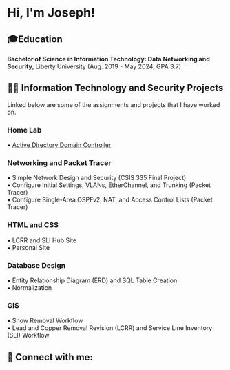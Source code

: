 <h1>Hi, I'm Joseph!</h1>

<h2>🎓Education</h2>
<b>Bachelor of Science in Information Technology: Data Networking and Security</b>, Liberty University (Aug. 2019 - May 2024, GPA 3.7)

<h2>👨‍💻 Information Technology and Security Projects</h2>
Linked below are some of the assignments and projects that I have worked on.
<h3>Home Lab</h3>
• <a href="https://github.com/ImJKelly/ADDC_Lab/tree/main">Active Directory Domain Controller</a>

<h3>Networking and Packet Tracer</h3>
• Simple Network Design and Security (CSIS 335 Final Project)</br>
• Configure Initial Settings, VLANs, EtherChannel, and Trunking (Packet Tracer)</br>
• Configure Single-Area OSPFv2, NAT, and Access Control Lists (Packet Tracer)

<h3>HTML and CSS</h3>
• LCRR and SLI Hub Site</br>
• Personal Site

<h3>Database Design</h3>
• Entity Relationship Diagram (ERD) and SQL Table Creation</br>
• Normalization

<h3>GIS</h3>
• Snow Removal Workflow</br>
• Lead and Copper Removal Revision (LCRR) and Service Line Inventory (SLI) Workflow
  
<h2> 🤳 Connect with me:</h2>
